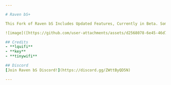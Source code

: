 ```yaml
---

# Raven bS+

This Fork of Raven bS Includes Updated Features, Currently in Beta. Some of These Features Are Autoblock, 7-Tick Lowhop, Offset Rotations, and Other Updated Bypasses.

![image]([https://github.com/user-attachments/assets/d2568078-6e45-46d7-8480-9f5d5eb6bc23](https://imgur.com/a/TNbqePW))

## Credits
- **lquifi** 
- **key**
- **tinywifi**

## Discord
[Join Raven bS Discord!](https://discord.gg/ZWttByQD5N) 

--- 
```

